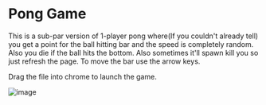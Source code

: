 # Pong Game

This is a sub-par version of 1-player pong where(If you couldn't already tell) you get a point for the ball hitting bar and the speed is completely random. Also you die if the ball hits the bottom. Also sometimes it'll spawn kill you so just refresh the page. To move the bar use the arrow keys.

Drag the file into chrome to launch the game.

![image](https://github.com/neeravnarasani/pong/assets/140281876/290453a3-6223-42e8-b7db-470cdaab814c)

